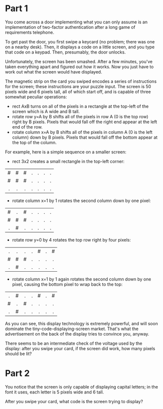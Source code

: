 # Part 1

You come across a door implementing what you can only assume is an implementation of two-factor authentication after a long game of requirements telephone.

To get past the door, you first swipe a keycard (no problem; there was one on a nearby desk). Then, it displays a code on a little screen, and you type that code on a keypad. Then, presumably, the door unlocks.

Unfortunately, the screen has been smashed. After a few minutes, you've taken everything apart and figured out how it works. Now you just have to work out what the screen would have displayed.

The magnetic strip on the card you swiped encodes a series of instructions for the screen; these instructions are your puzzle input. The screen is 50 pixels wide and 6 pixels tall, all of which start off, and is capable of three somewhat peculiar operations:

- rect AxB turns on all of the pixels in a rectangle at the top-left of the screen which is A wide and B tall.
- rotate row y=A by B shifts all of the pixels in row A (0 is the top row) right by B pixels. Pixels that would fall off the right end appear at the left end of the row.
- rotate column x=A by B shifts all of the pixels in column A (0 is the left column) down by B pixels. Pixels that would fall off the bottom appear at the top of the column.

For example, here is a simple sequence on a smaller screen:

- rect 3x2 creates a small rectangle in the top-left corner:

|  |   |   |   |   |   |   |
| :---: | :---: | :---: | :---: | :---: | :---: | :---: |
| # | # | # | . | . | . | . |
| # | # | # | . | . | . | . |
| . | . | . | . | . | . | . |

- rotate column x=1 by 1 rotates the second column down by one pixel:

|  |   |   |   |   |   |   |
| :---: | :---: | :---: | :---: | :---: | :---: | :---: |
| # | . | # | . | . | . | . |
| # | # | # | . | . | . | . |
| . | # | . | . | . | . | . |

- rotate row y=0 by 4 rotates the top row right by four pixels:

|  |   |   |   |   |   |   |
| :---: | :---: | :---: | :---: | :---: | :---: | :---: |
| . | . | . | . | # | . | # |
| # | # | # | . | . | . | . |
| . | # | . | . | . | . | . |

- rotate column x=1 by 1 again rotates the second column down by one pixel, causing the bottom pixel to wrap back to the top:

|  |   |   |   |   |   |   |
| :---: | :---: | :---: | :---: | :---: | :---: | :---: |
| . | # | . | . | # | . | # |
| # | . | # | . | . | . | . |
| . | # | . | . | . | . | . |

As you can see, this display technology is extremely powerful, and will soon dominate the tiny-code-displaying-screen market. That's what the advertisement on the back of the display tries to convince you, anyway.

There seems to be an intermediate check of the voltage used by the display: after you swipe your card, if the screen did work, how many pixels should be lit?


# Part 2

You notice that the screen is only capable of displaying capital letters; in the font it uses, each letter is 5 pixels wide and 6 tall.

After you swipe your card, what code is the screen trying to display?